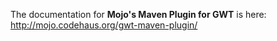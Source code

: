 The documentation for **Mojo's Maven Plugin for GWT** is here: http://mojo.codehaus.org/gwt-maven-plugin/


